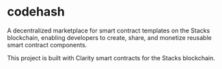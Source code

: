 # codehash

A decentralized marketplace for smart contract templates on the Stacks blockchain, enabling developers to create, share, and monetize reusable smart contract components.

This project is built with Clarity smart contracts for the Stacks blockchain.